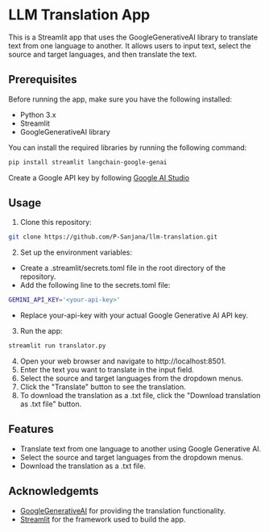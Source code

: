 # LLM Translation App

This is a Streamlit app that uses the GoogleGenerativeAI library to translate text from one language to another. It allows users to input text, select the source and target languages, and then translate the text.

## Prerequisites

Before running the app, make sure you have the following installed:

- Python 3.x
- Streamlit
- GoogleGenerativeAI library

You can install the required libraries by running the following command:

```bash
pip install streamlit langchain-google-genai
```
Create a Google API key by following [Google AI Studio](https://aistudio.google.com/app/api-keys)

## Usage
1. Clone this repository:

```bash
git clone https://github.com/P-Sanjana/llm-translation.git
```
2. Set up the environment variables:
- Create a .streamlit/secrets.toml file in the root directory of the repository.
- Add the following line to the secrets.toml file:
```bash
GEMINI_API_KEY='<your-api-key>'
```
- Replace your-api-key with your actual Google Generative AI API key.

3. Run the app:

```bash
streamlit run translator.py
```
4. Open your web browser and navigate to http://localhost:8501.
5. Enter the text you want to translate in the input field.
6. Select the source and target languages from the dropdown menus.
7. Click the "Translate" button to see the translation.
8. To download the translation as a .txt file, click the "Download translation as .txt file" button.

## Features
- Translate text from one language to another using Google Generative AI.
- Select the source and target languages from the dropdown menus.
- Download the translation as a .txt file.

## Acknowledgemts
- [GoogleGenerativeAI](https://python.langchain.com/docs/integrations/providers/google/) for providing the translation functionality.
- [Streamlit](https://docs.streamlit.io/) for the framework used to build the app.

